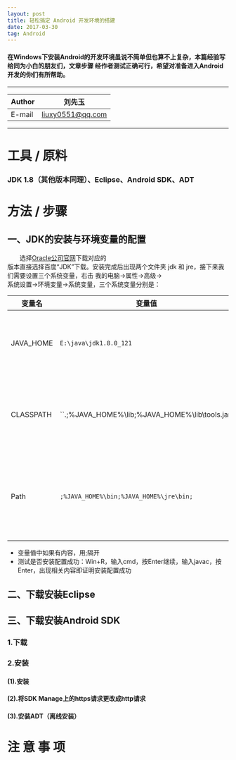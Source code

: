 ```yaml
---
layout: post
title: 轻松搞定 Android 开发环境的搭建
date: 2017-03-30
tag: Android
---
```


#### 在Windows下安装Android的开发环境虽说不简单但也算不上复杂，本篇经验写给同为小白的朋友们，文章步骤  经作者测试正确可行，希望对准备进入Android开发的你们有所帮助。

****

|Author|刘先玉|
|---|---
|E-mail|liuxy0551@qq.com

****


# 工具 / 原料
### JDK 1.8（其他版本同理）、Eclipse、Android SDK、ADT


# 方法 / 步骤

## 一、JDK的安装与环境变量的配置

　　选择[Oracle公司官网](http://www.oracle.com/technetwork/java/javase/downloads/jdk8-downloads-2133151.html)下载对应的  
版本直接选择百度“JDK”下载。安装完成后出现两个文件夹 jdk 和 jre，接下来我们需要设置三个系统变量，右击	我的电脑->属性->高级->  
系统设置->环境变量->系统变量，三个系统变量分别是：


|变量名|变量值|备注|
|----|----|----|
|JAVA_HOME|`E:\java\jdk1.8.0_121`|变量值为JDK在你电脑上的安装路径|
|CLASSPATH|``.;%JAVA_HOME%\lib;%JAVA_HOME%\lib\tools.jar`|注意变量值字符串前面有一个"."表示当前目录|
|Path|``;%JAVA_HOME%\bin;%JAVA_HOME%\jre\bin;``|Path属性已存在，可直接编辑，在原来变量后追加即可|

- 变量值中如果有内容，用;隔开
- 测试是否安装配置成功：Win+R，输入cmd，按Enter继续，输入javac，按Enter，出现相关内容即证明安装配置成功

## 二、下载安装Eclipse

## 三、下载安装Android SDK

### 1.下载

### 2.安装

#### (1).安装

#### (2).将SDK Manage上的https请求更改成http请求

#### (3).安装ADT（离线安装）

# 注 意 事 项
